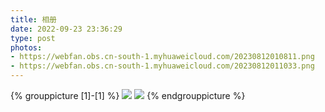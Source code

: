 ```yaml
---
title: 相册
date: 2022-09-23 23:36:29
type: post
photos:
- https://webfan.obs.cn-south-1.myhuaweicloud.com/20230812010811.png
- https://webfan.obs.cn-south-1.myhuaweicloud.com/20230812011033.png
---
```


{% grouppicture [1]-[1] %}
![](https://webfan.obs.cn-south-1.myhuaweicloud.com/20230812010811.png)
![](https://webfan.obs.cn-south-1.myhuaweicloud.com/20230812011033.png)
{% endgrouppicture %}